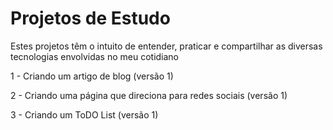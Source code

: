 # Projetos de Estudo
Estes projetos têm o intuito de entender, praticar e compartilhar as diversas tecnologias envolvidas no meu cotidiano

1 - Criando um artigo de blog (versão 1)

2 - Criando uma página que direciona para redes sociais (versão 1)

3 - Criando um ToDO List (versão 1)

